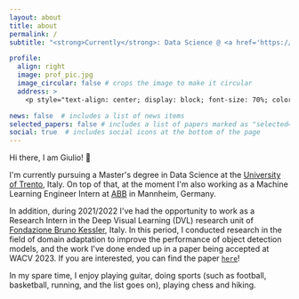 ```yaml
---
layout: about
title: about
permalink: /
subtitle: "<strong>Currently</strong>: Data Science @ <a href='https://www.unitn.it/en'>University of Trento</a> • <strong>Previously</strong>: ML Intern @ <a href='https://global.abb/group/en'>ABB</a> | Research Intern @ <a href='https://www.fbk.eu/en'>FBK</a>"

profile:
  align: right
  image: prof_pic.jpg
  image_circular: false # crops the image to make it circular
  address: >
    <p style="text-align: center; display: block; font-size: 70%; color: var(--global-theme-color);">giuliomattolin [at] gmail [dot] com</p>

news: false  # includes a list of news items
selected_papers: false # includes a list of papers marked as "selected={true}"
social: true  # includes social icons at the bottom of the page
---
```


Hi there, I am Giulio! 👋

I'm currently pursuing a Master's degree in Data Science at the [University of Trento](https://www.unitn.it/en), Italy. On top of that, at the moment I'm also working as a Machine Learning Engineer Intern at [ABB](https://global.abb/group/en) in Mannheim, Germany. 

In addition, during 2021/2022 I've had the opportunity to work as a Research Intern in the Deep Visual Learning (DVL) research unit of [Fondazione Bruno Kessler](https://www.fbk.eu/en), Italy. In this period, I conducted research in the field of domain adaptation to improve the performance of object detection models, and the work I've done ended up in a paper being accepted at WACV 2023. If you are interested, you can find the paper [`here`](https://arxiv.org/abs/2210.11539)!

In my spare time, I enjoy playing guitar, doing sports (such as football, basketball, running, and the list goes on), playing chess and hiking.
